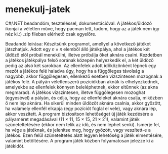 # menekulj-jatek
C#/.NET beadandóm, teszteléssel, dokumentációval. A játékos/üldöző ikonjai a véletlen műve, hogy pacman lett, tudom, hogy az a játék nem így néz ki.:) 
.zip fileban elérhető csak egyelőre.

Beadandó leírása:
Készítsünk programot, amellyel a következő játékot játszhatjuk. Adott egy 𝑛 × 𝑛
elemből álló játékpálya, ahol a játékos két üldöző elől próbál menekülni, illetve 
próbálja őket aknára csalni. Kezdetben a játékos játékpálya felső sorának közepén 
helyezkedik el, a két üldöző pedig az alsó két sarokban. Az ellenfelek adott 
időközönként lépnek egy mezőt a játékos felé haladva úgy, hogy ha a függőleges 
távolság a nagyobb, akkor függőlegesen, ellenkező esetben vízszintesen mozognak a 
játékos felé. A pályán véletlenszerű pozíciókban aknák is elhelyezkednek, amelyekbe 
az ellenfelek könnyen beleléphetnek, ekkor eltűnnek (az akna megmarad). A játékos 
vízszintesen, illetve függőlegesen mozoghat (egyesével) a pályán, és célja, hogy az 
ellenfeleket aknára csalja, miközben ő nem lép aknára. Ha sikerül minden üldözőt 
aknára csalnia, akkor győzött, ha valamely ellenfél elkapja (egy pozíciót foglal el vele), 
vagy aknára lép, akkor veszített. A program biztosítson lehetőséget új játék kezdésére 
a pályaméret megadásával (11 × 11, 15 × 15, 21 × 21), valamint játék szüneteltetésére 
(ekkor nem telik az idő, és nem léphet senki). Ismerje fel, ha vége a játéknak, és 
jelenítse meg, hogy győzött, vagy veszített-e a játékos. Ezen felül szüneteltetés alatt 
legyen lehetőség a játék elmentésére, valamint betöltésére. A program játék közben 
folyamatosan jelezze ki a játékidőt.
